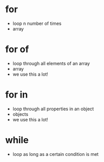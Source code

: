 # for
- loop n number of times
- array
# for of
- loop through all elements of an array
- array
- we use this a lot!
# for in
- loop through all properties in an object
- objects
- we use this a lot!
# while
- loop as long as a certain condition is met